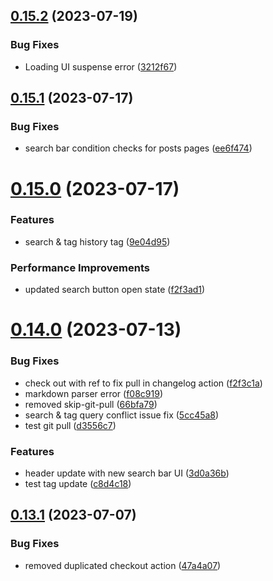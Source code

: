 ## [0.15.2](https://github.com/henrynoowah/blog/compare/v0.15.1...v0.15.2) (2023-07-19)


### Bug Fixes

* Loading UI suspense error ([3212f67](https://github.com/henrynoowah/blog/commit/3212f674797652b6d19140a1917dc3e472e864e3))



## [0.15.1](https://github.com/henrynoowah/blog/compare/v0.15.0...v0.15.1) (2023-07-17)


### Bug Fixes

* search bar condition checks for posts pages ([ee6f474](https://github.com/henrynoowah/blog/commit/ee6f4747a5bce7562bf8bc8cac0c67b3a669c06d))



# [0.15.0](https://github.com/henrynoowah/blog/compare/v0.14.0...v0.15.0) (2023-07-17)


### Features

* search & tag history tag ([9e04d95](https://github.com/henrynoowah/blog/commit/9e04d95806ac6e96da8518a1451a86749d5d0056))


### Performance Improvements

* updated search button open state ([f2f3ad1](https://github.com/henrynoowah/blog/commit/f2f3ad12d15defd182d13509345347d767776b20))



# [0.14.0](https://github.com/henrynoowah/blog/compare/v0.13.1...v0.14.0) (2023-07-13)


### Bug Fixes

* check out with ref to fix pull in changelog action ([f2f3c1a](https://github.com/henrynoowah/blog/commit/f2f3c1a79385c8e974e375116029597f816e91af))
* markdown parser error ([f08c919](https://github.com/henrynoowah/blog/commit/f08c919813f15a1cc58e6ae4e213e14b7618cacf))
* removed skip-git-pull ([66bfa79](https://github.com/henrynoowah/blog/commit/66bfa799b3902c8f80102c4f88fa57fb23167b08))
* search & tag query conflict issue fix ([5cc45a8](https://github.com/henrynoowah/blog/commit/5cc45a80f9498de2c5ddd29733c66fe5d0ee02a6))
* test git pull ([d3556c7](https://github.com/henrynoowah/blog/commit/d3556c7d72ef97165185e8cb4d38296ffaa7620e))


### Features

* header update with new search bar UI ([3d0a36b](https://github.com/henrynoowah/blog/commit/3d0a36b85e29f283a4f756ac71ae3159449176f5))
* test tag update ([c8d4c18](https://github.com/henrynoowah/blog/commit/c8d4c180f3a3e318a01a2614d2e759aa68cfa85e))



## [0.13.1](https://github.com/henrynoowah/blog/compare/v0.13.0...v0.13.1) (2023-07-07)


### Bug Fixes

* removed duplicated checkout action ([47a4a07](https://github.com/henrynoowah/blog/commit/47a4a07665fc013345694c51e933f5ee4ac983cd))



